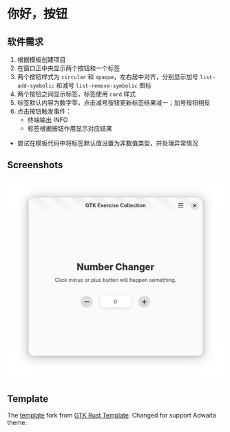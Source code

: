 # 你好，按钮

## 软件需求

1. 根据模板创建项目
2. 在窗口正中央显示两个按钮和一个标签
3. 两个按钮样式为 `circular` 和 `opaque`，左右居中对齐，分别显示加号 `list-add-symbolic` 和减号 `list-remove-symbolic` 图标
4. 两个按钮之间显示标签，标签使用 `card` 样式
5. 标签默认内容为数字零，点击减号按钮更新标签结果减一；加号按钮相反
6. 点击按钮触发事件：
    - 终端输出 INFO
    - 标签根据按钮作用显示对应结果

- 尝试在模板代码中将标签默认值设置为非数值类型，并处理异常情况

## Screenshots

![screenshot](data/resources/screenshots/screenshot.png)

## Template

The [template](../template/) fork from [GTK Rust Template](https://gitlab.gnome.org/World/Rust/gtk-rust-template). Changed for support Adwaita theme.
